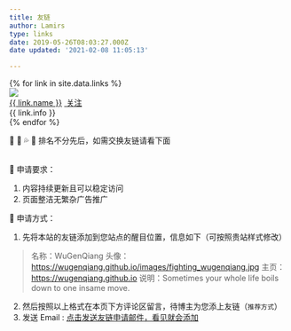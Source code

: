 ```yaml
---
title: 友链
author: Lamirs
type: links
date: 2019-05-26T08:03:27.000Z
date updated: '2021-02-08 11:05:13'

---
```

<div id="links">
<div class="links-content">
<div class="link-navigation">
{% for link in site.data.links %}
<div class="card">
  <a href="{{ link.site }}" target="_blank">
  <img class="ava" src="{{ link.avatar }}"/></a>
  <div class="card-header">
  <div><a href="{{ link.site }}" target="_blank">{{ link.name }}</a>
  <a href="{{ link.site }}"><span class="focus-links"><i class="fa fa-plus" aria-hidden="true"></i>&nbsp;关注</span></a></div>
  <div class="info" title="{{ link.info }}">{{ link.info }}</div>
  </div>
</div>
{% endfor %}
</div>
</div>
</div>

🐹 🥎  💦 <table><tr>:love_letter: 排名不分先后，如需交换友链请看下面</tr></table>

🐣 申请要求：

1. 内容持续更新且可以稳定访问
2. 页面整洁无繁杂广告推广

🍊 申请方式：

1. 先将本站的友链添加到您站点的醒目位置，信息如下（可按照贵站样式修改）

> 名称：WuGenQiang
> 头像：https://wugenqiang.github.io/images/fighting_wugenqiang.jpg
> 主页：https://wugenqiang.github.io
> 说明：Sometimes your whole life boils down to one insame move.

2. 然后按照以上格式在本页下方评论区留言，待博主为您添上友链（`推荐方式`）
3. 发送 Email :  <a href="mailto:cnyjzhang@outlook.com?subject=申请友链&body=名称：%0A 头像：%0A 主页：%0A 说明：%0A ">点击发送友链申请邮件，看见就会添加
